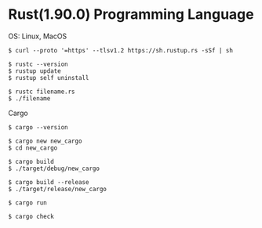 # Rust(1.90.0) Programming Language
OS: Linux, MacOS

```
$ curl --proto '=https' --tlsv1.2 https://sh.rustup.rs -sSf | sh

$ rustc --version
$ rustup update
$ rustup self uninstall

$ rustc filename.rs
$ ./filename
```

Cargo
```
$ cargo --version

$ cargo new new_cargo
$ cd new_cargo

$ cargo build
$ ./target/debug/new_cargo

$ cargo build --release
$ ./target/release/new_cargo

$ cargo run

$ cargo check
```